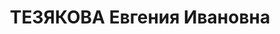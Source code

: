 ---
title: ТЕЗЯКОВА Евгения Ивановна
description: 'род. 1902, г. Соликамск, Пермская обл., русская, обр: среднее. Род занятий:
  Контора депо ст. Усольская, бухгалтер матгруппы, прож: г. Березники, Пермская обл..
  Арест. 22.04.1937. Приговор: 23.01.1938, обв.: КР, вред., терр. - 10 лет лишения
  свободы, конфискация имущества. Реабилитация - Военная коллегия ВС СССР'
---
